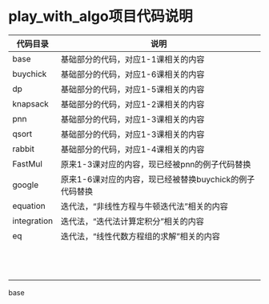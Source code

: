 # play_with_algo项目代码说明





| 代码目录    | 说明                                                    |
| ----------- | ------------------------------------------------------- |
| base        | 基础部分的代码，对应1-1课相关的内容                     |
| buychick    | 基础部分的代码，对应1-6课相关的内容                     |
| dp          | 基础部分的代码，对应1-5课相关的内容                     |
| knapsack    | 基础部分的代码，对应1-2课相关的内容                     |
| pnn         | 基础部分的代码，对应1-3课相关的内容                     |
| qsort       | 基础部分的代码，对应1-3课相关的内容                     |
| rabbit      | 基础部分的代码，对应1-4课相关的内容                     |
| FastMul     | 原来1-3课对应的内容，现已经被pnn的例子代码替换          |
| google      | 原来1-6课对应的内容，现已经被替换buychick的例子代码替换 |
| equation    | 迭代法，“非线性方程与牛顿迭代法”相关的内容              |
| integration | 迭代法，“迭代法计算定积分”相关的内容                    |
| eq          | 迭代法，“线性代数方程组的求解”相关的内容                |
|             |                                                         |
|             |                                                         |
|             |                                                         |
|             |                                                         |
|             |                                                         |
|             |                                                         |
|             |                                                         |
|             |                                                         |
|             |                                                         |
|             |                                                         |
|             |                                                         |
|             |                                                         |

base                                                   



